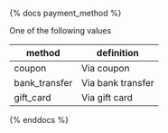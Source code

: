 {% docs payment_method %}

One of the following values

| method | definition |
| ------ | ------------------------ |
| coupon | Via coupon               |
| bank_transfer | Via bank transfer |
| gift_card | Via gift card         |

{% enddocs %}